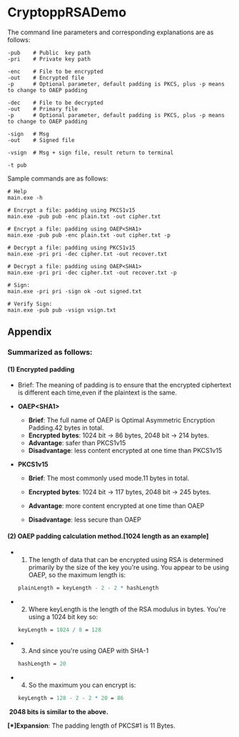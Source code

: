 # CryptoppRSADemo



The command line parameters and corresponding explanations are as follows:

```shell
-pub    # Public  key path
-pri    # Private key path
  	
-enc    # File to be encrypted
-out    # Encrypted file
-p      # Optional parameter, default padding is PKCS, plus -p means to change to OAEP padding

-dec    # File to be decrypted
-out    # Primary file
-p      # Optional parameter, default padding is PKCS, plus -p means to change to OAEP padding

-sign   # Msg
-out    # Signed file

-vsign  # Msg + sign file, result return to terminal

-t pub
```

Sample commands are as follows:

  ```shell
# Help            
main.exe -h

# Encrypt a file: padding using PKCS1v15
main.exe -pub pub -enc plain.txt -out cipher.txt

# Encrypt a file: padding using OAEP<SHA1>
main.exe -pub pub -enc plain.txt -out cipher.txt -p

# Decrypt a file: padding using PKCS1v15
main.exe -pri pri -dec cipher.txt -out recover.txt

# Decrypt a file: padding using OAEP<SHA1>
main.exe -pri pri -dec cipher.txt -out recover.txt -p

# Sign:           
main.exe -pri pri -sign ok -out signed.txt

# Verify Sign:    
main.exe -pub pub -vsign vsign.txt 
  ```



## Appendix

### Summarized as follows:

####  (1) Encrypted padding

- Brief: The meaning of padding is to ensure that the encrypted ciphertext is different each time,even if the plaintext is the same.
- **OAEP\<SHA1\>**

  -  **Brief**: The full name of OAEP is Optimal Asymmetric Encryption Padding.42 bytes in total.
  -  **Encrypted bytes**: 1024 bit -> 86 bytes, 2048 bit -> 214 bytes.
  -  **Advantage**: safer than PKCS1v15
  -  **Disadvantage**: less content encrypted at one time than PKCS1v15
- **PKCS1v15**

  -  **Brief**: The most commonly used mode.11 bytes in total.
     
  -  **Encrypted bytes**: 1024 bit -> 117 bytes, 2048 bit -> 245 bytes.
     
  -  **Advantage**:  more content encrypted at one time than OAEP
     
  -  **Disadvantage**: less secure than OAEP
                 
####  (2) OAEP padding calculation method.[1024 length as an example]

- 1) The length of data that can be encrypted using RSA is determined primarily by the size of the key you're using. You appear to be using OAEP, so the maximum length is:

  ```mathematica
  plainLength = keyLength - 2 - 2 * hashLength
  ```

- 2) Where keyLength is the length of the RSA modulus in bytes. You're using a 1024 bit key so:

  ```mathematica
  keyLength = 1024 / 8 = 128
  ```

- 3) And since you're using OAEP with SHA-1

  ```mathematica
  hashLength = 20
  ```

- 4) So the maximum you can encrypt is:

  ```mathematica
  keyLength = 128 - 2 - 2 * 20 = 86
  ```

​    **2048 bits is similar to the above.**

   **[*]Expansion**: The padding length of PKCS#1 is 11 Bytes.








​    
